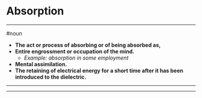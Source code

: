 # Absorption
---
#noun
- **The act or process of absorbing or of being absorbed as,**
- **Entire engrossment or occupation of the mind.**
	- _Example: absorption in some employment_
- **Mental assimilation.**
- **The retaining of electrical energy for a short time after it has been introduced to the dielectric.**
---
---
